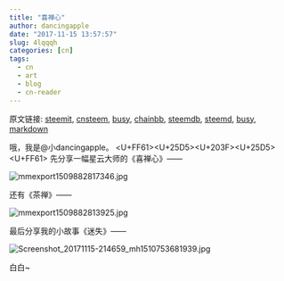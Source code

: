 ```yaml
---
title: "喜禅心"
author: dancingapple
date: "2017-11-15 13:57:57"
slug: 4lqqqh
categories: [cn]
tags: 
  - cn
  - art
  - blog
  - cn-reader
---
```


原文链接: [steemit](https://steemit.com), [cnsteem](https://cnsteem.com), [busy](https://busy.org), [chainbb](https://chainbb.com), [steemdb](https://steemdb.com), [steemd](https://steemd.com), [busy](https://busy.org), [markdown](https://raw.githubusercontent.com/pzhaonet/steem_dancingapple/master/content/post/4lqqqh.md)

哦，我是@小dancingapple。
<U+FF61><U+25D5><U+203F><U+25D5><U+FF61>
先分享一幅星云大师的《喜禅心》——

![mmexport1509882817346.jpg](https://steemitimages.com/DQmYxY4aWmQd5C3JfesSyoqhgbPA6hp2Nm7bYuxaBJoYYJV/mmexport1509882817346.jpg)

还有《茶禅》——

![mmexport1509882813925.jpg](https://steemitimages.com/DQmTDE55yDc2QGDpuhgU3qgp86gqr9Euj4UtwiKUFbtoCDB/mmexport1509882813925.jpg)

最后分享我的小故事《迷失》——

![Screenshot_20171115-214659_mh1510753681939.jpg](https://steemitimages.com/DQmXzXUyhPpQXmDxV38TCNhKLLRSDsMxeaBUp9CrwTyL8US/Screenshot_20171115-214659_mh1510753681939.jpg)

白白~
